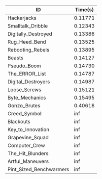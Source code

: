 |ID|Time(s)|
|-|-|
|Hackerjacks|0.11771|
|Smalltalk_Dribble|0.12343|
|Digitally_Destroyed|0.13386|
|Rug_Heed_Bend|0.13525|
|Rebooting_Rebels|0.13895|
|Beasts|0.14127|
|Pseudo_Boom|0.14730|
|The_ERROR_List|0.14787|
|Digital_Destroyers|0.14987|
|Loose_Screws|0.15121|
|Byte_Mechanics|0.15495|
|Gonzo_Brutes|0.40618|
|Creed_Symbol|inf|
|Blackouts|inf|
|Key_to_Innovation|inf|
|Grapevine_Squad|inf|
|Computer_Crew|inf|
|The_Hit_Blunders|inf|
|Artful_Maneuvers|inf|
|Pint_Sized_Benchwarmers|inf|
